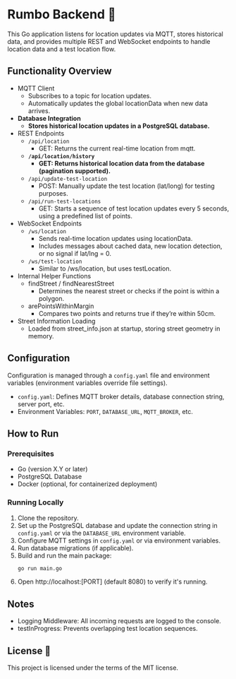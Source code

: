 # Rumbo Backend 🚀

This Go application listens for location updates via MQTT, stores historical data, and provides multiple REST and WebSocket endpoints to handle location data and a test location flow.

## Functionality Overview

- MQTT Client
  - Subscribes to a topic for location updates.
  - Automatically updates the global locationData when new data arrives.
- **Database Integration**
  - **Stores historical location updates in a PostgreSQL database.**
- REST Endpoints
  - `/api/location`
    - GET: Returns the current real-time location from mqtt.
  - **`/api/location/history`**
    - **GET: Returns historical location data from the database (pagination supported).**
  - `/api/update-test-location`
    - POST: Manually update the test location (lat/long) for testing purposes.
  - `/api/run-test-locations`
    - GET: Starts a sequence of test location updates every 5 seconds, using a predefined list of points.
- WebSocket Endpoints
  - `/ws/location`
    - Sends real-time location updates using locationData.
    - Includes messages about cached data, new location detection, or no signal if lat/lng = 0.
  - `/ws/test-location`
    - Similar to /ws/location, but uses testLocation.
- Internal Helper Functions
  - findStreet / findNearestStreet
    - Determines the nearest street or checks if the point is within a polygon.
  - arePointsWithinMargin
    - Compares two points and returns true if they’re within 50cm.
- Street Information Loading
  - Loaded from street_info.json at startup, storing street geometry in memory.

## Configuration

Configuration is managed through a `config.yaml` file and environment variables (environment variables override file settings).

- `config.yaml`: Defines MQTT broker details, database connection string, server port, etc.
- Environment Variables: `PORT`, `DATABASE_URL`, `MQTT_BROKER`, etc.

## How to Run

### Prerequisites

- Go (version X.Y or later)
- PostgreSQL Database
- Docker (optional, for containerized deployment)

### Running Locally

1. Clone the repository.
2. Set up the PostgreSQL database and update the connection string in `config.yaml` or via the `DATABASE_URL` environment variable.
3. Configure MQTT settings in `config.yaml` or via environment variables.
4. Run database migrations (if applicable).
5. Build and run the main package:
   ```bash
   go run main.go
   ```
6. Open http://localhost:[PORT] (default 8080) to verify it's running.


## Notes

- Logging Middleware: All incoming requests are logged to the console.
- testInProgress: Prevents overlapping test location sequences.

## License 📜

This project is licensed under the terms of the MIT license.
